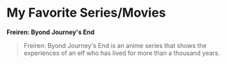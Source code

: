 # My Favorite Series/Movies
**Freiren: Byond Journey's End**
> Freiren: Byond Journey's End is an anime series that shows the experiences of an elf who has lived for more than a thousand years.
